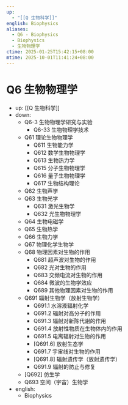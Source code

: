 ```yaml
---
up:
  - "[[Q 生物科学]]"
english: Biophysics
aliases:
  - Q6 - Biophysics
  - Biophysics
  - 生物物理学
ctime: 2025-01-25T15:42:15+08:00
mtime: 2025-10-01T11:41:24+08:00
---
```


# Q6 生物物理学

- up: [[Q 生物科学]]
- down:
	- Q6-3 生物物理学研究与实验
		- Q6-33 生物物理学技术
	- Q61 理论生物物理学
		- Q611 生物能力学
		- Q612 数学生物物理学
		- Q613 生物热力学
		- Q615 分子生物物理学
		- Q616 量子生物物理学
		- Q617 生物结构理论
	- Q62 生物声学
	- Q63 生物光学
		- Q631 激光生物学
		- Q632 光生物物理学
	- Q64 生物电磁学
	- Q65 生物热学
	- Q66 生物力学
	- Q67 物理化学生物学
	- Q68 物理因素对生物的作用
		- Q681 超声波对生物的作用
		- Q682 光对生物的作用
		- Q683 交频电流对生物的作用
		- Q684 微波的生物学效应
		- Q689 其他物理因素对生物的作用
	- Q691 辐射生物学（放射生物学）
		- Q691.1 水溶液辐射化学
		- Q691.2 辐射对高分子的作用
		- Q691.3 辐射对新陈代谢的作用
		- Q691.4 放射性物质在生物体内的作用
		- Q691.5 电离辐射对生物的作用
		- [Q691.6] 放射生态学
		- Q691.7 宇宙线对生物的作用
		- [Q691.8] 辐射遗传学（放射遗传学）
		- Q691.9 辐射的防止与修复
	- [Q692] 仿生学
	- Q693 空间（宇宙）生物学
- english:
	- Biophysics
